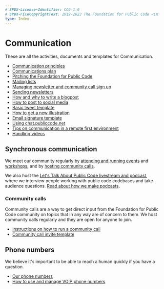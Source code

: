 ```yaml
---
# SPDX-License-Identifier: CC0-1.0
# SPDX-FileCopyrightText: 2019-2023 The Foundation for Public Code <info@publiccode.net>
type: Index
---
```


# Communication

These are all the activities, documents and templates for Communication.

* [Communication principles](communication-principles.md)
* [Communications plan](communications-plan.md)
* [Pitching the Foundation for Public Code](pitching.md)
* [Mailing lists](../tool-management/mailing-lists.md)
* [Managing newsletter and community call sign up](sign-up.md)
* [Sending newsletters](sending-newsletters.md)
* [How and why to write a blogpost](blogging.md)
* [How to post to social media](how-to-post-to-social-media.md)
* [Basic tweet template](basic-tweet-template.md)
* [How to get a new illustration](get-new-illustration.md)
* [Email signature template](email-signature-template.md)
* [Using chat.publiccode.net](using-chat.md)
* [Tips on communication in a remote first environment](communication-remote-first.md)
* [Handling videos](handling-videos.md)

## Synchronous communication

We meet our community regularly by [attending and running events](../events) and [workshops](../workshops), and by [hosting community calls](../community-calls).

We also host the [Let's Talk About Public Code livestream and podcast](https://podcast.publiccode.net/), where we interview people working with public code codebases and take audience questions.
[Read about how we make podcasts](../live-streaming/).

### Community calls

Community calls are a way to get direct input from the Foundation for Public Code community on topics that in any way are of concern to them.
We host community calls regularly and they are open for anyone to join.

* [Instructions on how to run a community call](running-community-call.md)
* [Community call invite template](community-call-invite-template.md)

## Phone numbers

We believe it's important to be able to reach a human quickly if you have a question.

* [Our phone numbers](phone-numbers.md)
* [How to use and manage VOIP phone numbers](managing-voip-phone-numbers.md)

